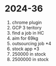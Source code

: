 # 2024-36
1. chrome plugin
2. GCP 3 teritory
3. find a job in HC
4. aim for 69kg
5. outsourcing job *4
6. stock app *3
7. 250000 in stock
8. 2500000 in stock